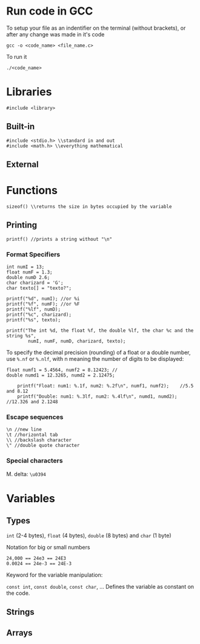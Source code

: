 # Run code in GCC
To setup your file as an indentifier on the terminal (without brackets), or after any change was made in it's code
```
gcc -o <code_name> <file_name.c>
```
To run it
```
./<code_name>
```
# Libraries
```
#include <library>
```
## Built-in
```
#include <stdio.h> \\standard in and out
#include <math.h> \\everything mathematical
```
## External

# Functions
```
sizeof() \\returns the size in bytes occupied by the variable
```
## Printing
```
printf() //prints a string without "\n"
```
### Format Specifiers
```
int numI = 13;
float numF = 1.3;
double numD 2.6;
char charizard = 'G';
char texto[] = "texto?";

printf("%d", numI); //or %i
printf("%f", numF); //or %F
printf("%lf", numD);
printf("%c", charizard);
printf("%s", texto);

printf("The int %d, the float %f, the double %lf, the char %c and the string %s",
        numI, numF, numD, charizard, texto);

```
To specify the decimal precision (rounding) of a float or a double number, use ```%.nf``` or ```%.nlf```, with n meaning the number of digits to be displayed:
```
float numf1 = 5.4564, numf2 = 8.12423; //
double numd1 = 12.3265, numd2 = 2.12475;

    printf("Float: num1: %.1f, num2: %.2f\n", numf1, numf2);    //5.5 and 8.12
    printf("Double: num1: %.3lf, num2: %.4lf\n", numd1, numd2); //12.326 and 2.1248
```
### Escape sequences
```
\n //new line
\t //horizontal tab
\\ //backslash character
\" //double quote character
```

### Special characters
M. delta: ```\u0394```

# Variables

## Types

```int``` (2-4 bytes), ```float``` (4 bytes), ```double``` (8 bytes) and ```char``` (1 byte)

Notation for big or small numbers
```
24,000 == 24e3 == 24E3
0.0024 == 24e-3 == 24E-3
```
Keyword for the variable manipulation:

```const int```, ```const double```, ```const char```, ... Defines the variable as constant on the code.

## Strings


## Arrays


